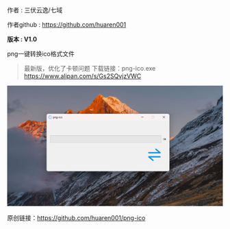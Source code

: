 作者            : 三伏云逸/七域


作者github : https://github.com/huaren001


**版本            : V1.0**


png一键转换ico格式文件

> 最新版，优化了卡顿问题
>下载链接：png-ico.exe
https://www.alipan.com/s/Gs2SQvjzVWC

![image](https://github.com/huaren001/png-ico/blob/1.0/133900.png)

原创链接：https://github.com/huaren001/png-ico

